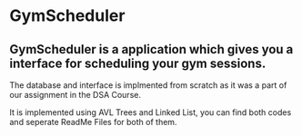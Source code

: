 # GymScheduler
## GymScheduler is a application which gives you a interface for scheduling your gym sessions. 

The database and interface is implmented from scratch as it was a part of our assignment in the DSA Course.

It is implemented using AVL Trees and Linked List, you can find both codes and seperate ReadMe Files for both of them.
